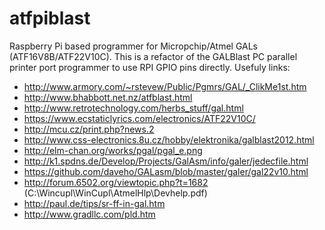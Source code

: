 # atfpiblast

Raspberry Pi based programmer for Micropchip/Atmel GALs (ATF16V8B/ATF22V10C). This is a refactor of the GALBlast PC parallel printer port programmer to use RPI GPIO pins directly. Usefuly links:

- http://www.armory.com/~rstevew/Public/Pgmrs/GAL/_ClikMe1st.htm
- http://www.bhabbott.net.nz/atfblast.html
- http://www.retrotechnology.com/herbs_stuff/gal.html
- https://www.ecstaticlyrics.com/electronics/ATF22V10C/
- http://mcu.cz/print.php?news.2
- http://www.css-electronics.8u.cz/hobby/elektronika/galblast2012.html
- http://elm-chan.org/works/pgal/pgal_e.png
- http://k1.spdns.de/Develop/Projects/GalAsm/info/galer/jedecfile.html
- https://github.com/daveho/GALasm/blob/master/galer/gal22v10.html
- http://forum.6502.org/viewtopic.php?t=1682 (C:\Wincupl\WinCupl\AtmelHlp\Devhelp.pdf)
- http://paul.de/tips/sr-ff-in-gal.htm
- http://www.gradllc.com/pld.htm
